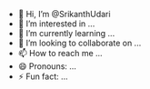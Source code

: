 - 👋 Hi, I’m @SrikanthUdari
- 👀 I’m interested in ...
- 🌱 I’m currently learning ...
- 💞️ I’m looking to collaborate on ...
- 📫 How to reach me ...
- 😄 Pronouns: ...
- ⚡ Fun fact: ...

<!---
SrikanthUdari/SrikanthUdari is a ✨ special ✨ repository because its `README.md` (this file) appears on your GitHub profile.
You can click the Preview link to take a look at your changes.
--->
